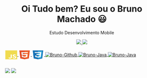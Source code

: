 <div>
  <h1 align="center">Oi Tudo bem? Eu sou o Bruno Machado</i></a> 😃️</h1>
  <p align="center">Estudo Desenvolvimento Mobile 
   
    


<div align="center">
  <a href="https://github.com/BrunoFmachado">
  <img height="180em" src="https://github-readme-stats.vercel.app/api?username=BrunoFmachado&show_icons=true&theme=cobalt&include_all_commits=true&count_private=true"/>
  <img height="180em" src="https://github-readme-stats.vercel.app/api/top-langs/?username=BrunoFmachado&layout=compact&langs_count=7&theme=cobalt"/>
</div>
 
<div style="display: inline_block"><br>
  <img align="center" alt="Bruno-Js" height="30" width="40" src="https://raw.githubusercontent.com/devicons/devicon/master/icons/javascript/javascript-plain.svg">
  <img align="center" alt="Bruno-HTML" height="30" width="40" src="https://raw.githubusercontent.com/devicons/devicon/master/icons/html5/html5-original.svg">
  <img align="center" alt="Bruno-CSS" height="30" width="40" src="https://raw.githubusercontent.com/devicons/devicon/master/icons/css3/css3-original.svg">
  <img align="center" alt="Bruno-Github" height="30" width="40" src="https://cdn.jsdelivr.net/gh/devicons/devicon/icons/github/github-original.svg" />
  <img align="center" alt="Bruno-Java" height="30" width="40" src="https://cdn.jsdelivr.net/gh/devicons/devicon/icons/java/java-plain-wordmark.svg" />
  <img align="center" alt="Bruno-Java" height="30" width="40" src="https://cdn.jsdelivr.net/gh/devicons/devicon/icons/kotlin/kotlin-original.svg" />

 

  
</div>
  
  
  ##
  
  
  
  <div> 
  </a> 
  <a href = "mailto:Brunomachado2905@gmail.com"><img src="https://img.shields.io/badge/-Gmail-%23333?style=for-the-badge&logo=gmail&logoColor=white" target="_blank"></a>
  <a href="www.linkedin.com/in/desenvolvedormobilebruno" target="_blank"><img src="https://img.shields.io/badge/-LinkedIn-%230077B5?style=for-the-badge&logo=linkedin&logoColor=white" target="_blank"></a> 
 
 
</div>
  
